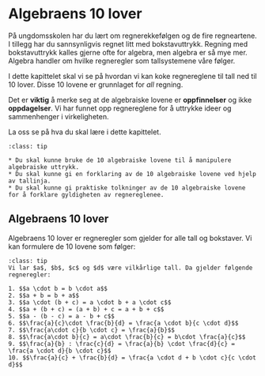 # Algebraens 10 lover

På ungdomsskolen har du lært om regnerekkefølgen og de fire regneartene. I tillegg har du sannsynligvis regnet litt med bokstavuttrykk. Regning med bokstavuttrykk kalles gjerne ofte for algebra, men algebra er så mye mer. Algebra handler om hvilke regneregler som tallsystemene våre følger. 

I dette kapittelet skal vi se på hvordan vi kan koke regnereglene til tall ned til 10 lover. Disse 10 lovene er grunnlaget for _all_ regning. 

Det er **viktig** å merke seg at de algebraiske lovene er **oppfinnelser** og ikke **oppdagelser**. Vi har funnet opp regnereglene for å uttrykke ideer og sammenhenger i virkeligheten. 


La oss se på hva du skal lære i dette kapittelet.

```{admonition} Læringsmål: algebraiske lover
:class: tip

* Du skal kunne bruke de 10 algebraiske lovene til å manipulere algebraiske uttrykk.
* Du skal kunne gi en forklaring av de 10 algebraiske lovene ved hjelp av tallinja.
* Du skal kunne gi praktiske tolkninger av de 10 algebraiske lovene for å forklare gyldigheten av regnereglenee.

```

## Algebraens 10 lover

Algebraens 10 lover er regneregler som gjelder for alle tall og bokstaver. Vi kan formulere de 10 lovene som følger:

```{admonition} Algebraens 10 lover
:class: tip
Vi lar $a$, $b$, $c$ og $d$ være vilkårlige tall. Da gjelder følgende regneregler:

1. $$a \cdot b = b \cdot a$$ 
2. $$a + b = b + a$$
3. $$a \cdot (b + c) = a \cdot b + a \cdot c$$
4. $$a + (b + c) = (a + b) + c = a + b + c$$
5. $$a - (b - c) = a - b + c$$
6. $$\frac{a}{c}\cdot \frac{b}{d} = \frac{a \cdot b}{c \cdot d}$$
7. $$\frac{a\cdot c}{b \cdot c} = \frac{a}{b}$$
8. $$\frac{a\cdot b}{c} = a\cdot \frac{b}{c} = b\cdot \frac{a}{c}$$
9. $$\frac{a}{b} : \frac{c}{d} = \frac{a}{b} \cdot \frac{d}{c} = \frac{a \cdot d}{b \cdot c}$$
10. $$\frac{a}{c} + \frac{b}{d} = \frac{a \cdot d + b \cdot c}{c \cdot d}$$
```
